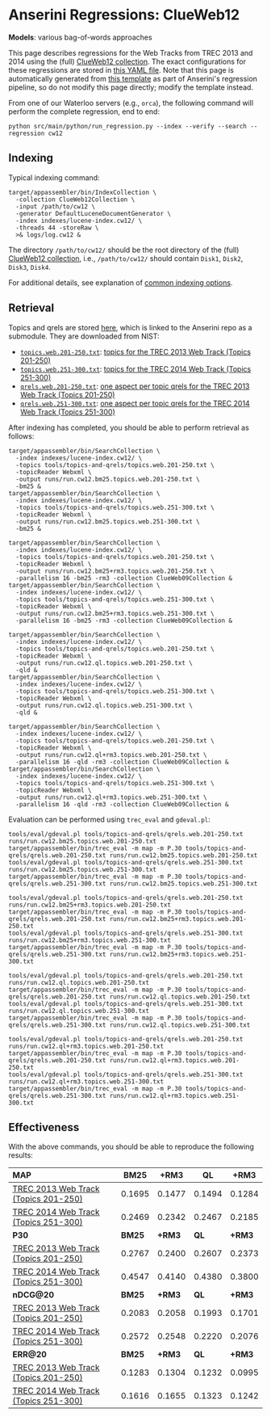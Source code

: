 # Anserini Regressions: ClueWeb12

**Models**: various bag-of-words approaches

This page describes regressions for the Web Tracks from TREC 2013 and 2014 using the (full) [ClueWeb12 collection](http://lemurproject.org/clueweb12.php/).
The exact configurations for these regressions are stored in [this YAML file](../../src/main/resources/regression/cw12.yaml).
Note that this page is automatically generated from [this template](../../src/main/resources/docgen/templates/cw12.template) as part of Anserini's regression pipeline, so do not modify this page directly; modify the template instead.

From one of our Waterloo servers (e.g., `orca`), the following command will perform the complete regression, end to end:

```
python src/main/python/run_regression.py --index --verify --search --regression cw12
```

## Indexing

Typical indexing command:

```
target/appassembler/bin/IndexCollection \
  -collection ClueWeb12Collection \
  -input /path/to/cw12 \
  -generator DefaultLuceneDocumentGenerator \
  -index indexes/lucene-index.cw12/ \
  -threads 44 -storeRaw \
  >& logs/log.cw12 &
```

The directory `/path/to/cw12/` should be the root directory of the (full) [ClueWeb12 collection](http://lemurproject.org/clueweb12.php/), i.e., `/path/to/cw12/` should contain `Disk1`, `Disk2`, `Disk3`, `Disk4`.

For additional details, see explanation of [common indexing options](../../docs/common-indexing-options.md).

## Retrieval

Topics and qrels are stored [here](https://github.com/castorini/anserini-tools/tree/master/topics-and-qrels), which is linked to the Anserini repo as a submodule.
They are downloaded from NIST:

+ [`topics.web.201-250.txt`](https://github.com/castorini/anserini-tools/tree/master/topics-and-qrels/topics.web.201-250.txt): [topics for the TREC 2013 Web Track (Topics 201-250)](http://trec.nist.gov/data/web/2013/trec2013-topics.xml)
+ [`topics.web.251-300.txt`](https://github.com/castorini/anserini-tools/tree/master/topics-and-qrels/topics.web.251-300.txt): [topics for the TREC 2014 Web Track (Topics 251-300)](http://trec.nist.gov/data/web/2014/trec2014-topics.xml)
+ [`qrels.web.201-250.txt`](https://github.com/castorini/anserini-tools/tree/master/topics-and-qrels/qrels.web.201-250.txt): [one aspect per topic qrels for the TREC 2013 Web Track (Topics 201-250)](http://trec.nist.gov/data/web/2013/qrels.adhoc.txt)
+ [`qrels.web.251-300.txt`](https://github.com/castorini/anserini-tools/tree/master/topics-and-qrels/qrels.web.251-300.txt): [one aspect per topic qrels for the TREC 2014 Web Track (Topics 251-300)](http://trec.nist.gov/data/web/2014/qrels.adhoc.txt)

After indexing has completed, you should be able to perform retrieval as follows:

```
target/appassembler/bin/SearchCollection \
  -index indexes/lucene-index.cw12/ \
  -topics tools/topics-and-qrels/topics.web.201-250.txt \
  -topicReader Webxml \
  -output runs/run.cw12.bm25.topics.web.201-250.txt \
  -bm25 &
target/appassembler/bin/SearchCollection \
  -index indexes/lucene-index.cw12/ \
  -topics tools/topics-and-qrels/topics.web.251-300.txt \
  -topicReader Webxml \
  -output runs/run.cw12.bm25.topics.web.251-300.txt \
  -bm25 &

target/appassembler/bin/SearchCollection \
  -index indexes/lucene-index.cw12/ \
  -topics tools/topics-and-qrels/topics.web.201-250.txt \
  -topicReader Webxml \
  -output runs/run.cw12.bm25+rm3.topics.web.201-250.txt \
  -parallelism 16 -bm25 -rm3 -collection ClueWeb09Collection &
target/appassembler/bin/SearchCollection \
  -index indexes/lucene-index.cw12/ \
  -topics tools/topics-and-qrels/topics.web.251-300.txt \
  -topicReader Webxml \
  -output runs/run.cw12.bm25+rm3.topics.web.251-300.txt \
  -parallelism 16 -bm25 -rm3 -collection ClueWeb09Collection &

target/appassembler/bin/SearchCollection \
  -index indexes/lucene-index.cw12/ \
  -topics tools/topics-and-qrels/topics.web.201-250.txt \
  -topicReader Webxml \
  -output runs/run.cw12.ql.topics.web.201-250.txt \
  -qld &
target/appassembler/bin/SearchCollection \
  -index indexes/lucene-index.cw12/ \
  -topics tools/topics-and-qrels/topics.web.251-300.txt \
  -topicReader Webxml \
  -output runs/run.cw12.ql.topics.web.251-300.txt \
  -qld &

target/appassembler/bin/SearchCollection \
  -index indexes/lucene-index.cw12/ \
  -topics tools/topics-and-qrels/topics.web.201-250.txt \
  -topicReader Webxml \
  -output runs/run.cw12.ql+rm3.topics.web.201-250.txt \
  -parallelism 16 -qld -rm3 -collection ClueWeb09Collection &
target/appassembler/bin/SearchCollection \
  -index indexes/lucene-index.cw12/ \
  -topics tools/topics-and-qrels/topics.web.251-300.txt \
  -topicReader Webxml \
  -output runs/run.cw12.ql+rm3.topics.web.251-300.txt \
  -parallelism 16 -qld -rm3 -collection ClueWeb09Collection &
```

Evaluation can be performed using `trec_eval` and `gdeval.pl`:

```
tools/eval/gdeval.pl tools/topics-and-qrels/qrels.web.201-250.txt runs/run.cw12.bm25.topics.web.201-250.txt
target/appassembler/bin/trec_eval -m map -m P.30 tools/topics-and-qrels/qrels.web.201-250.txt runs/run.cw12.bm25.topics.web.201-250.txt
tools/eval/gdeval.pl tools/topics-and-qrels/qrels.web.251-300.txt runs/run.cw12.bm25.topics.web.251-300.txt
target/appassembler/bin/trec_eval -m map -m P.30 tools/topics-and-qrels/qrels.web.251-300.txt runs/run.cw12.bm25.topics.web.251-300.txt

tools/eval/gdeval.pl tools/topics-and-qrels/qrels.web.201-250.txt runs/run.cw12.bm25+rm3.topics.web.201-250.txt
target/appassembler/bin/trec_eval -m map -m P.30 tools/topics-and-qrels/qrels.web.201-250.txt runs/run.cw12.bm25+rm3.topics.web.201-250.txt
tools/eval/gdeval.pl tools/topics-and-qrels/qrels.web.251-300.txt runs/run.cw12.bm25+rm3.topics.web.251-300.txt
target/appassembler/bin/trec_eval -m map -m P.30 tools/topics-and-qrels/qrels.web.251-300.txt runs/run.cw12.bm25+rm3.topics.web.251-300.txt

tools/eval/gdeval.pl tools/topics-and-qrels/qrels.web.201-250.txt runs/run.cw12.ql.topics.web.201-250.txt
target/appassembler/bin/trec_eval -m map -m P.30 tools/topics-and-qrels/qrels.web.201-250.txt runs/run.cw12.ql.topics.web.201-250.txt
tools/eval/gdeval.pl tools/topics-and-qrels/qrels.web.251-300.txt runs/run.cw12.ql.topics.web.251-300.txt
target/appassembler/bin/trec_eval -m map -m P.30 tools/topics-and-qrels/qrels.web.251-300.txt runs/run.cw12.ql.topics.web.251-300.txt

tools/eval/gdeval.pl tools/topics-and-qrels/qrels.web.201-250.txt runs/run.cw12.ql+rm3.topics.web.201-250.txt
target/appassembler/bin/trec_eval -m map -m P.30 tools/topics-and-qrels/qrels.web.201-250.txt runs/run.cw12.ql+rm3.topics.web.201-250.txt
tools/eval/gdeval.pl tools/topics-and-qrels/qrels.web.251-300.txt runs/run.cw12.ql+rm3.topics.web.251-300.txt
target/appassembler/bin/trec_eval -m map -m P.30 tools/topics-and-qrels/qrels.web.251-300.txt runs/run.cw12.ql+rm3.topics.web.251-300.txt
```

## Effectiveness

With the above commands, you should be able to reproduce the following results:

| **MAP**                                                                                                      | **BM25**  | **+RM3**  | **QL**    | **+RM3**  |
|:-------------------------------------------------------------------------------------------------------------|-----------|-----------|-----------|-----------|
| [TREC 2013 Web Track (Topics 201-250)](https://github.com/castorini/anserini-tools/tree/master/topics-and-qrels/topics.web.201-250.txt)| 0.1695    | 0.1477    | 0.1494    | 0.1284    |
| [TREC 2014 Web Track (Topics 251-300)](https://github.com/castorini/anserini-tools/tree/master/topics-and-qrels/topics.web.251-300.txt)| 0.2469    | 0.2342    | 0.2467    | 0.2185    |
| **P30**                                                                                                      | **BM25**  | **+RM3**  | **QL**    | **+RM3**  |
| [TREC 2013 Web Track (Topics 201-250)](https://github.com/castorini/anserini-tools/tree/master/topics-and-qrels/topics.web.201-250.txt)| 0.2767    | 0.2400    | 0.2607    | 0.2373    |
| [TREC 2014 Web Track (Topics 251-300)](https://github.com/castorini/anserini-tools/tree/master/topics-and-qrels/topics.web.251-300.txt)| 0.4547    | 0.4140    | 0.4380    | 0.3800    |
| **nDCG@20**                                                                                                  | **BM25**  | **+RM3**  | **QL**    | **+RM3**  |
| [TREC 2013 Web Track (Topics 201-250)](https://github.com/castorini/anserini-tools/tree/master/topics-and-qrels/topics.web.201-250.txt)| 0.2083    | 0.2058    | 0.1993    | 0.1701    |
| [TREC 2014 Web Track (Topics 251-300)](https://github.com/castorini/anserini-tools/tree/master/topics-and-qrels/topics.web.251-300.txt)| 0.2572    | 0.2548    | 0.2220    | 0.2076    |
| **ERR@20**                                                                                                   | **BM25**  | **+RM3**  | **QL**    | **+RM3**  |
| [TREC 2013 Web Track (Topics 201-250)](https://github.com/castorini/anserini-tools/tree/master/topics-and-qrels/topics.web.201-250.txt)| 0.1283    | 0.1304    | 0.1232    | 0.0995    |
| [TREC 2014 Web Track (Topics 251-300)](https://github.com/castorini/anserini-tools/tree/master/topics-and-qrels/topics.web.251-300.txt)| 0.1616    | 0.1655    | 0.1323    | 0.1242    |
